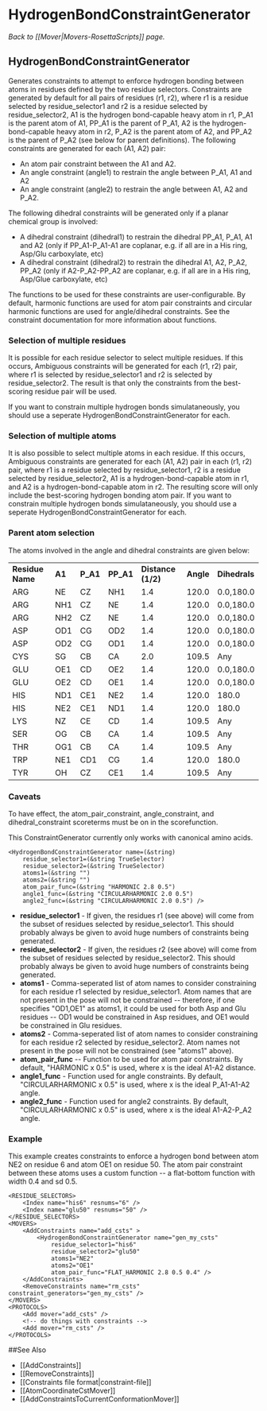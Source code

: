 # HydrogenBondConstraintGenerator
*Back to [[Mover|Movers-RosettaScripts]] page.*
## HydrogenBondConstraintGenerator

Generates constraints to attempt to enforce hydrogen bonding between atoms in residues defined by the two residue selectors. Constraints are generated by default for all pairs of residues (r1, r2), where r1 is a residue selected by residue_selector1 and r2 is a residue selected by residue_selector2, A1 is the hydrogen bond-capable heavy atom in r1, P_A1 is the parent atom of A1, PP_A1 is the parent of P_A1, A2 is the hydrogen-bond-capable heavy atom in r2, P_A2 is the parent atom of A2, and PP_A2 is the parent of P_A2 (see below for parent definitions). The following constraints are generated for each (A1, A2) pair:

* An atom pair constraint between the A1 and A2.
* An angle constraint (angle1) to restrain the angle between P_A1, A1 and A2
* An angle constraint (angle2) to restrain the angle between A1, A2 and P_A2.

The following dihedral constraints will be generated only if a planar chemical group is involved:
* A dihedral constraint (dihedral1) to restrain the dihedral PP_A1, P_A1, A1 and A2 (only if PP_A1-P_A1-A1 are coplanar, e.g. if all are in a His ring, Asp/Glu carboxylate, etc)
* A dihedral constraint (dihedral2) to restrain the dihedral A1, A2, P_A2, PP_A2 (only if A2-P_A2-PP_A2 are coplanar, e.g. if all are in a His ring, Asp/Glue carboxylate, etc)

The functions to be used for these constraints are user-configurable.  By default, harmonic functions are used for atom pair constraints and circular harmonic functions are used for angle/dihedral constraints. See the constraint documentation for more information about functions.

### Selection of multiple residues

It is possible for each residue selector to select multiple residues. If this occurs, Ambiguous constraints will be generated for each (r1, r2) pair, where r1 is selected by residue_selector1 and r2 is selected by residue_selector2. The result is that only the constraints from the best-scoring residue pair will be used.

If you want to constrain multiple hydrogen bonds simulataneously, you should use a seperate HydrogenBondConstraintGenerator for each.

### Selection of multiple atoms

It is also possible to select multiple atoms in each residue. If this occurs, Ambiguous constraints are generated for each (A1, A2) pair in each (r1, r2) pair, where r1 is a residue selected by residue_selector1, r2 is a residue selected by residue_selector2, A1 is a hydrogen-bond-capable atom in r1, and A2 is a hydrogen-bond-capable atom in r2. The resulting score will only include the best-scoring hydrogen bonding atom pair. If you want to constrain multiple hydrogen bonds simulataneously, you should use a seperate HydrogenBondConstraintGenerator for each.

### Parent atom selection

The atoms involved in the angle and dihedral constraints are given below:
<table>
<tr>
<td><b>Residue Name</b></td><td><b>A1</b></td><td><b>P_A1</b></td><td><b>PP_A1</b></td>
<td><b>Distance (1/2)</b></td><td><b>Angle</b></td><td><b>Dihedrals</b></td>
</tr></b>
<tr><td>ARG</td><td>NE</td><td>CZ</td><td>NH1</td><td>1.4</td><td>120.0</td><td>0.0,180.0</td></tr>
<tr><td>ARG</td><td>NH1</td><td>CZ</td><td>NE</td><td>1.4</td><td>120.0</td><td>0.0,180.0</td></tr>
<tr><td>ARG</td><td>NH2</td><td>CZ</td><td>NE</td><td>1.4</td><td>120.0</td><td>0.0,180.0</td></tr>

<tr><td>ASP</td><td>OD1</td><td>CG</td><td>OD2</td><td>1.4</td><td>120.0</td><td>0.0,180.0</td></tr>
<tr><td>ASP</td><td>OD2</td><td>CG</td><td>OD1</td><td>1.4</td><td>120.0</td><td>0.0,180.0</td></tr>

<tr><td>CYS</td><td>SG</td><td>CB</td><td>CA</td><td>2.0</td><td>109.5</td><td>Any</td></tr>

<tr><td>GLU</td><td>OE1</td><td>CD</td><td>OE2</td><td>1.4</td><td>120.0</td><td>0.0,180.0</td></tr>
<tr><td>GLU</td><td>OE2</td><td>CD</td><td>OE1</td><td>1.4</td><td>120.0</td><td>0.0,180.0</td></tr>

<tr><td>HIS</td><td>ND1</td><td>CE1</td><td>NE2</td><td>1.4</td><td>120.0</td><td>180.0</td></tr>
<tr><td>HIS</td><td>NE2</td><td>CE1</td><td>ND1</td><td>1.4</td><td>120.0</td><td>180.0</td></tr>

<tr><td>LYS</td><td>NZ</td><td>CE</td><td>CD</td><td>1.4</td><td>109.5</td><td>Any</td></tr>

<tr><td>SER</td><td>OG</td><td>CB</td><td>CA</td><td>1.4</td><td>109.5</td><td>Any</td></tr>

<tr><td>THR</td><td>OG1</td><td>CB</td><td>CA</td><td>1.4</td><td>109.5</td><td>Any</td></tr>

<tr><td>TRP</td><td>NE1</td><td>CD1</td><td>CG</td><td>1.4</td><td>120.0</td><td>180.0</td></tr>

<tr><td>TYR</td><td>OH</td><td>CZ</td><td>CE1</td><td>1.4</td><td>109.5</td><td>Any</td></tr>

</table>

### Caveats

To have effect, the atom_pair_constraint, angle_constraint, and dihedral_constraint scoreterms must be on in the scorefunction.

This ConstraintGenerator currently only works with canonical amino acids.


```
<HydrogenBondConstraintGenerator name=(&string)
    residue_selector1=(&string TrueSelector)
    residue_selector2=(&string TrueSelector)
    atoms1=(&string "")
    atoms2=(&string "")
    atom_pair_func=(&string "HARMONIC 2.8 0.5")
    angle1_func=(&string "CIRCULARHARMONIC 2.0 0.5")
    angle2_func=(&string "CIRCULARHARMONIC 2.0 0.5") />
```

* **residue_selector1** - If given, the residues r1 (see above) will come from the subset of residues selected by residue_selector1. This should probably always be given to avoid huge numbers of constraints being generated.
* **residue_selector2** - If given, the residues r2 (see above) will come from the subset of residues selected by residue_selector2. This should probably always be given to avoid huge numbers of constraints being generated.
* **atoms1** - Comma-seperated list of atom names to consider constraining for each residue r1 selected by residue_selector1. Atom names that are not present in the pose will not be constrained -- therefore, if one specifies "OD1,OE1" as atoms1, it could be used for both Asp and Glu residues -- OD1 would be constrained in Asp residues, and OE1 would be constrained in Glu residues.
* **atoms2** - Comma-seperated list of atom names to consider constraining for each residue r2 selected by residue_selector2. Atom names not present in the pose will not be constrained (see "atoms1" above).
* **atom_pair_func** -- Function to be used for atom pair constraints. By default, "HARMONIC x 0.5" is used, where x is the ideal A1-A2 distance.
* **angle1_func** - Function used for angle constraints. By default, "CIRCULARHARMONIC x 0.5" is used, where x is the ideal P_A1-A1-A2 angle.
* **angle2_func** - Function used for angle2 constraints. By default, "CIRCULARHARMONIC x 0.5" is used, where x is the ideal A1-A2-P_A2 angle.


### Example

This example creates constraints to enforce a hydrogen bond between atom NE2 on residue 6 and atom OE1 on residue 50. The atom pair constraint between these atoms uses a custom function -- a flat-bottom function with width 0.4 and sd 0.5.

```
<RESIDUE_SELECTORS>
    <Index name="his6" resnums="6" />
    <Index name="glu50" resnums="50" />
</RESIDUE_SELECTORS>
<MOVERS>
    <AddConstraints name="add_csts" >
        <HydrogenBondConstraintGenerator name="gen_my_csts"
            residue_selector1="his6"
            residue_selector2="glu50"
            atoms1="NE2"
            atoms2="OE1" 
            atom_pair_func="FLAT_HARMONIC 2.8 0.5 0.4" />
    </AddConstraints>
    <RemoveConstraints name="rm_csts" constraint_generators="gen_my_csts" />
</MOVERS>
<PROTOCOLS>
    <Add mover="add_csts" />
    <!-- do things with constraints -->
    <Add mover="rm_csts" />
</PROTOCOLS>
```


##See Also

* [[AddConstraints]]
* [[RemoveConstraints]]
* [[Constraints file format|constraint-file]]
* [[AtomCoordinateCstMover]]
* [[AddConstraintsToCurrentConformationMover]]

